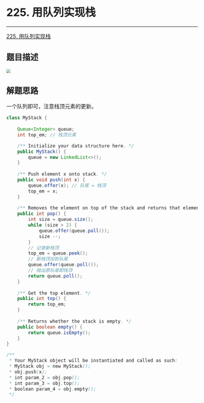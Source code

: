 # 225. 用队列实现栈

---

[225. 用队列实现栈](https://leetcode-cn.com/problems/implement-stack-using-queues/)

## 题目描述

<img src="https://gitee.com/veal98/images/raw/master/img/20210304234519.png" style="zoom:67%;" />

## 解题思路

一个队列即可，注意栈顶元素的更新。

```java
class MyStack {
    
    Queue<Integer> queue;
    int top_em; // 栈顶元素

    /** Initialize your data structure here. */
    public MyStack() {
        queue = new LinkedList<>();
    }
    
    /** Push element x onto stack. */
    public void push(int x) {
        queue.offer(x); // 队尾 = 栈顶
        top_em = x;
    }
    
    /** Removes the element on top of the stack and returns that element. */
    public int pop() {
        int size = queue.size();
        while (size > 2) {
            queue.offer(queue.poll());
            size --;
        }
        // 记录新栈顶
        top_em = queue.peek();
        // 新栈顶加到队尾
        queue.offer(queue.poll());
        // 抛出原队尾即栈顶
        return queue.poll();
    }
    
    /** Get the top element. */
    public int top() {
        return top_em;
    }
    
    /** Returns whether the stack is empty. */
    public boolean empty() {
        return queue.isEmpty();
    }
}

/**
 * Your MyStack object will be instantiated and called as such:
 * MyStack obj = new MyStack();
 * obj.push(x);
 * int param_2 = obj.pop();
 * int param_3 = obj.top();
 * boolean param_4 = obj.empty();
 */
```

